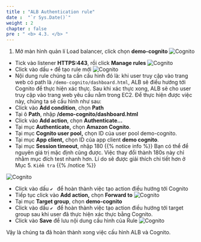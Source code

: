 ```yaml
---
title : "ALB Authentication rule"
date :  "`r Sys.Date()`" 
weight : 2
chapter : false
pre : " <b> 4.3. </b> "
---
```

1. Mở màn hình quản lí Load balancer, click chọn **demo-cognito**
 ![Cognito](/images/4.cognito/017-alb-cognito.png)
- Tick vào listener **HTTPS:443**, rồi click **Manage rules**
 ![Cognito](/images/4.cognito/018-alb-cognito.png)
- Click vào dấu `+` để tạo rule mới
 ![Cognito](/images/4.cognito/019-alb-cognito.png)
- Nội dung rule chúng ta cần cấu hình đó là: khi user truy cập vào trang web có path là `/demo-cognito/dashboard.html`, ALB sẽ điều hướng tới Cognito để thực hiện xác thực. Sau khi xác thực xong, ALB sẽ cho user truy cập vào trang web yêu cầu nằm trong EC2. Để thực hiện được việc này, chúng ta sẽ cấu hình như sau:
- Click vào **Add condition**, chọn **Path**
- Tại ô **Path**, nhập **/demo-cognito/dashboard.html**
- Click vào **Add action**, chọn **Authenticate…**
- Tại mục **Authenticate,** chọn **Amazon Cognito**.
- Tại mục **Cognito user pool,** chọn ID của user pool demo-cognito.
- Tại mục **App client,** chọn ID của app client **demo cognito**.
- Tại mục **Session timeout**, nhập 180
{{% notice info %}}
Bạn có thể để nguyên giá trị mặc định cũng được. Việc thay đổi thành 180s này chỉ nhằm mục đích test nhanh hơn. Lí do sẽ được giải thích chi tiết hơn ở Mục 5. `Kiểm tra`
{{% /notice %}}

 ![Cognito](/images/4.cognito/020-alb-cognito.png)

- Click vào dấu `✔ ` để hoàn thành việc tạo action điều hướng tới Cognito
- Tiếp tục click vào **Add action,**  chọn **Forward to**
 ![Cognito](/images/4.cognito/021-alb-cognito.png)
- Tại mục **Target group**, chọn **demo-cognito**
- Click vào dấu  `✔ ` để hoàn thành việc tạo action điều hướng tới target group sau khi user đã thực hiện xác thực bằng Cognito.
- Click vào **Save** để lưu nội dung cấu hình của Rule
 ![Cognito](/images/4.cognito/022-alb-cognito.png)

Vậy là chúng ta đã hoàn thành xong việc cấu hình ALB và Cognito.



